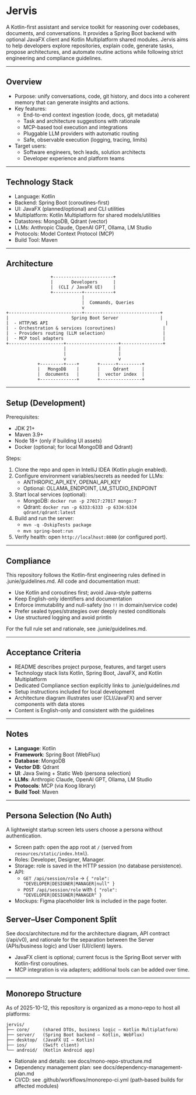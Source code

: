 # Jervis

A Kotlin-first assistant and service toolkit for reasoning over codebases, documents, and conversations. It provides a Spring Boot backend with optional JavaFX client and Kotlin Multiplatform shared modules. Jervis aims to help developers explore repositories, explain code, generate tasks, propose architectures, and automate routine actions while following strict engineering and compliance guidelines.

---

## Overview

- Purpose: unify conversations, code, git history, and docs into a coherent memory that can generate insights and actions.
- Key features:
  - End-to-end context ingestion (code, docs, git metadata)
  - Task and architecture suggestions with rationale
  - MCP-based tool execution and integrations
  - Pluggable LLM providers with automatic routing
  - Safe, observable execution (logging, tracing, limits)
- Target users:
  - Software engineers, tech leads, solution architects
  - Developer experience and platform teams

---

## Technology Stack

- Language: Kotlin
- Backend: Spring Boot (coroutines-first)
- UI: JavaFX (planned/optional) and CLI utilities
- Multiplatform: Kotlin Multiplatform for shared models/utilities
- Datastores: MongoDB, Qdrant (vector)
- LLMs: Anthropic Claude, OpenAI GPT, Ollama, LM Studio
- Protocols: Model Context Protocol (MCP)
- Build Tool: Maven

---

## Architecture

```
                 +-----------------------+
                 |       Developers      |
                 |  (CLI / JavaFX UI)    |
                 +-----------+-----------+
                             |
                             |  Commands, Queries
                             v
+----------------------------+-----------------------------+
|                        Spring Boot Server                |
|  - HTTP/WS API                                             |
|  - Orchestration & services (coroutines)                  |
|  - Providers routing (LLM selection)                      |
|  - MCP tool adapters                                      |
+---------------------+--------------------+----------------+
                      |                    |
                      |                    |
                      v                    v
            +---------+----+       +------+---------+
            |   MongoDB    |       |     Qdrant     |
            |  documents   |       |  vector index  |
            +--------------+       +----------------+
```

---

## Setup (Development)

Prerequisites:
- JDK 21+
- Maven 3.9+
- Node 18+ (only if building UI assets)
- Docker (optional; for local MongoDB and Qdrant)

Steps:
1. Clone the repo and open in IntelliJ IDEA (Kotlin plugin enabled).
2. Configure environment variables/secrets as needed for LLMs:
   - ANTHROPIC_API_KEY, OPENAI_API_KEY
   - Optional: OLLAMA_ENDPOINT, LM_STUDIO_ENDPOINT
3. Start local services (optional):
   - MongoDB: `docker run -p 27017:27017 mongo:7`
   - Qdrant: `docker run -p 6333:6333 -p 6334:6334 qdrant/qdrant:latest`
4. Build and run the server:
   - `mvn -q -DskipTests package`
   - `mvn spring-boot:run`
5. Verify health: open `http://localhost:8080` (or configured port).

---

## Compliance

This repository follows the Kotlin-first engineering rules defined in .junie/guidelines.md. All code and documentation must:
- Use Kotlin and coroutines first; avoid Java-style patterns
- Keep English-only identifiers and documentation
- Enforce immutability and null-safety (no `!!` in domain/service code)
- Prefer sealed types/strategies over deeply nested conditionals
- Use structured logging and avoid println

For the full rule set and rationale, see .junie/guidelines.md.

---

## Acceptance Criteria

- README describes project purpose, features, and target users
- Technology stack lists Kotlin, Spring Boot, JavaFX, and Kotlin Multiplatform
- Dedicated Compliance section explicitly links to .junie/guidelines.md
- Setup instructions included for local development
- Architecture diagram illustrates user (CLI/JavaFX) and server components with data stores
- Content is English-only and consistent with the guidelines

---

## Notes
- **Language**: Kotlin
- **Framework**: Spring Boot (WebFlux)
- **Database**: MongoDB
- **Vector DB**: Qdrant
- **UI**: Java Swing + Static Web (persona selection)
- **LLMs**: Anthropic Claude, OpenAI GPT, Ollama, LM Studio
- **Protocols**: MCP (via Koog library)
- **Build Tool**: Maven

---

## Persona Selection (No Auth)

A lightweight startup screen lets users choose a persona without authentication.

- Screen path: open the app root at `/` (served from `resources/static/index.html`).
- Roles: Developer, Designer, Manager.
- Storage: role is saved in the HTTP session (no database persistence).
- API:
  - `GET /api/session/role` → `{ "role": "DEVELOPER|DESIGNER|MANAGER|null" }`
  - `POST /api/session/role` with `{ "role": "DEVELOPER|DESIGNER|MANAGER" }`
- Mockups: Figma placeholder link is included in the page footer.

## Server–User Component Split

See docs/architecture.md for the architecture diagram, API contract (/api/v0), and rationale for the separation between the Server (APIs/business logic) and User (UI/client) layers.
- JavaFX client is optional; current focus is the Spring Boot server with Kotlin-first coroutines.
- MCP integration is via adapters; additional tools can be added over time.


---

## Monorepo Structure

As of 2025-10-12, this repository is organized as a mono‑repo to host all platforms:

```
jervis/
├── core/     (shared DTOs, business logic — Kotlin Multiplatform)
├── server/   (Spring Boot backend — Kotlin, WebFlux)
├── desktop/  (JavaFX UI — Kotlin)
├── ios/      (Swift client)
└── android/  (Kotlin Android app)
```

- Rationale and details: see docs/mono-repo-structure.md
- Dependency management plan: see docs/dependency-management-plan.md
- CI/CD: see .github/workflows/monorepo-ci.yml (path‑based builds for affected modules)
